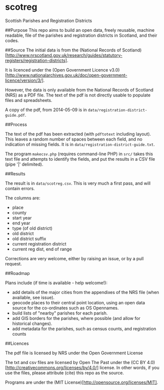 # scotreg
Scottish Parishes and Registration Districts

##Purpose
This repo aims to build an open data, freely reusable, machine readable, file
of the parishes and registration districts in Scotland, and their codes.

##Source
The initial data is from the
(National Records of Scotland)[http://www.nrscotland.gov.uk/research/guides/statutory-registers/registration-districts].

It is licenced under the (Open Government Licence v3.0)[http://www.nationalarchives.gov.uk/doc/open-government-licence/version/3/].

However, the data is only available from the National Records of Scotland (NRS) as 
a PDF file.  The text of the pdf is not directly usable to populate files and spreadsheets.

A copy of the pdf, from 2014-05-09 is in `data/registration-district-guide.pdf`.

##Process

The text of the pdf has been extracted (with `pdftotext` including layout).  This
leaves a random number of spaces between each field, and no indication of missing fields.
It is in `data/registration-district-guide.txt`.

The program `makecsv.php` (requires command-line PHP) in `src/` takes this text file 
and attempts to identify the fields, and put the results in a CSV file (pipe '|' delimited).

##Results

The result is in `data/scotreg.csv`.  This is very much a first pass, and will contain errors.

The columns are:

* place
* county
* start year
* end year
* type (of old district)
* old district
* old district suffix
* current registration district
* current reg dist, end of range

Corrections are very welcome, either by raising an issue, or by a pull request.

##Roadmap

Plans include (if time is available - help welcome!):

* add details of the major cities from the appendixes of the NRS file (when available, see issue).
* geocode places to their central point location, using an open data source for the co-ordinates such as OS Opennames.
* build lists of "nearby" parishes for each parish.
* add GIS borders for the parishes, where possible (and allow for historical changes).
* add metadata for the parishes, such as census counts, and registration counts

##Licences

The pdf file is licensed by NRS under the Open Government License

The txt and csv files are licensed by Open The Past under the (CC BY 4.0)[http://creativecommons.org/licenses/by/4.0/] license.  In other
words, if you use the files, please attribute (cite) this repo as the source.

Programs are under the (MIT License)[http://opensource.org/licenses/MIT].







